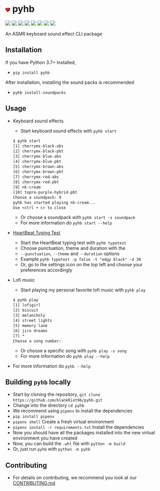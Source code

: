 # ![](pyhb/typing_tester/assets/pyhb_icon.png) pyhb
  ![](https://img.shields.io/github/license/blankRiot96/pyhb) 
  ![](https://img.shields.io/github/v/tag/blankRiot96/pyhb)
  ![](https://img.shields.io/pypi/dm/pyhb)
  ![](https://img.shields.io/github/pipenv/locked/dependency-version/blankRiot96/pyhb/pygame) 
  ![](https://img.shields.io/github/pipenv/locked/dependency-version/blankRiot96/pyhb/keyboard)
  ![](https://img.shields.io/github/pipenv/locked/dependency-version/blankRiot96/pyhb/requests) 
  ![](https://img.shields.io/github/pipenv/locked/dependency-version/blankRiot96/pyhb/click) 
  ![](https://img.shields.io/github/issues-closed/blankRiot96/pyhb)
  

An ASMR keyboard sound effect CLI package

## Installation
If you have Python 3.7+ Installed,
 - `pip install pyhb`

After installation, installing the sound packs is recommended
 - `pyhb install-soundpacks`

## Usage
  - Keyboard sound effects
    - Start keyboard sound effects with `pyhb start`
    ```
    $ pyhb start
    [1] cherrymx-black-abs
    [2] cherrymx-black-pbt
    [3] cherrymx-blue-abs
    [4] cherrymx-blue-pbt
    [5] cherrymx-brown-abs
    [6] cherrymx-brown-pbt
    [7] cherrymx-red-abs
    [8] cherrymx-red-pbt
    [9] nk-cream
    [10] topre-purple-hybrid-pbt
    Choose a soundpack: 9
    pyhb has started playing nk-cream...
    Use <ctrl + c> to close
    ```
    - Or choose a soundpack with `pyhb start -s soundpack`
    - For more information do `pyhb start --help`
 
  - <a href="https://github.com/blankRiot96/pyhb/blob/main/pyhb/typing_tester/README.md">HeartBeat Typing Test</a>
    - Start the HeartBeat typing test with `pyhb typetest`
    - Choose punctuation, theme and duration with the
    - `--punctuation`, `--theme` and `--duration` options
    - Example `pyhb typetest -p false -t "edgy black" -d 30`
    - Or, go to the settings icon on the top left and choose your preferences accordingly
  
  - Lofi music
    - Start playing my personal favorite lofi music with `pyhb play`
    ```
    $ pyhb play
    [1] lofigirl
    [2] biscuit
    [3] melancholy
    [4] street lights
    [5] memory lane
    [6] jiro dreams
    [7] *
    Choose a song number:
    ```
    - Or choose a specific song with `pyhb play -s song`
    - For more information do `pyhb play --help`
  
  - For more information do `pyhb --help`

## Building `pyhb` locally
  - Start by cloning the repository, `git clone https://github.com/blankRiot96/pyhb.git`
  - Change into the directory `cd pyhb`
  - We recommend using `pipenv` to install the dependencies 
  - `pip install pipenv`
  - `pipenv shell`  Create a fresh virtual environment
  - `pipenv install -r requirements.txt`  Install the dependencies
  - Now you should have all the packages installed into the new virtual environment you have created
  - Now, you can build the `.whl` file with `python -m build` 
  - Or, just run `pyhb` with `python -m pyhb`


## Contributing
  - For details on contributing, we recommend you look at our <a href="https://github.com/blankRiot96/pyhb/blob/main/CONTRIBUTING.md">CONTRIBUTING.md</a>
